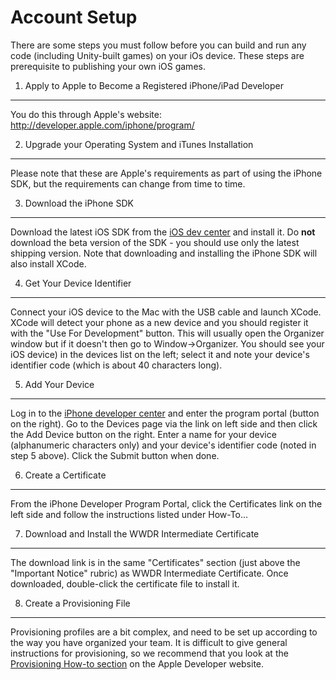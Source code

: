 Account Setup
=============


There are some steps you must follow before you can build and run any code (including Unity-built games) on your iOs device.  These steps are prerequisite to publishing your own iOS games.

1. Apply to Apple to Become a Registered iPhone/iPad Developer
--------------------------------------------------------------

You do this through Apple's website: http://developer.apple.com/iphone/program/


2. Upgrade your Operating System and iTunes Installation
--------------------------------------------------------

Please note that these are Apple's requirements as part of using the iPhone SDK, but the requirements can change from time to time.

3. Download the iPhone SDK
--------------------------

Download the latest iOS SDK from the [iOS dev center](http://developer.apple.com/iphone.md) and install it.  Do __not__ download the beta version of the SDK - you should use only the latest shipping version. Note that downloading and installing the iPhone SDK will also install XCode.

4. Get Your Device Identifier
-----------------------------

Connect your iOS device to the Mac with the USB cable and launch XCode. XCode will detect your phone as a new device and you should register it with the "Use For Development" button. This will usually open the Organizer window but if it doesn't then go to Window->Organizer. You should see your iOS device) in the devices list on the left; select it and note your device's identifier code (which is about 40 characters long).

5. Add Your Device
------------------

Log in to the [iPhone developer center](http://developer.apple.com/iphone.md) and enter the program portal (button on the right). Go to the Devices page via the link on left side and then click the Add Device button on the right. Enter a name for your device (alphanumeric characters only) and your device's identifier code (noted in step 5 above).  Click the Submit button when done.

6. Create a Certificate
-----------------------

From the iPhone Developer Program Portal, click the Certificates link on the left side and follow the instructions listed under How-To...

7. Download and Install the WWDR Intermediate Certificate
---------------------------------------------------------

The download link is in the same "Certificates" section (just above the "Important Notice" rubric) as WWDR Intermediate Certificate.  Once downloaded, double-click the certificate file to install it.

8. Create a Provisioning File
-----------------------------

Provisioning profiles are a bit complex, and need to be set up according to the way you have organized your team.  It is difficult to give general instructions for provisioning, so we recommend that you look at the [Provisioning How-to section](http://developer.apple.com/iphone/manage/provisioningprofiles/howto.action.md) on the Apple Developer website.
